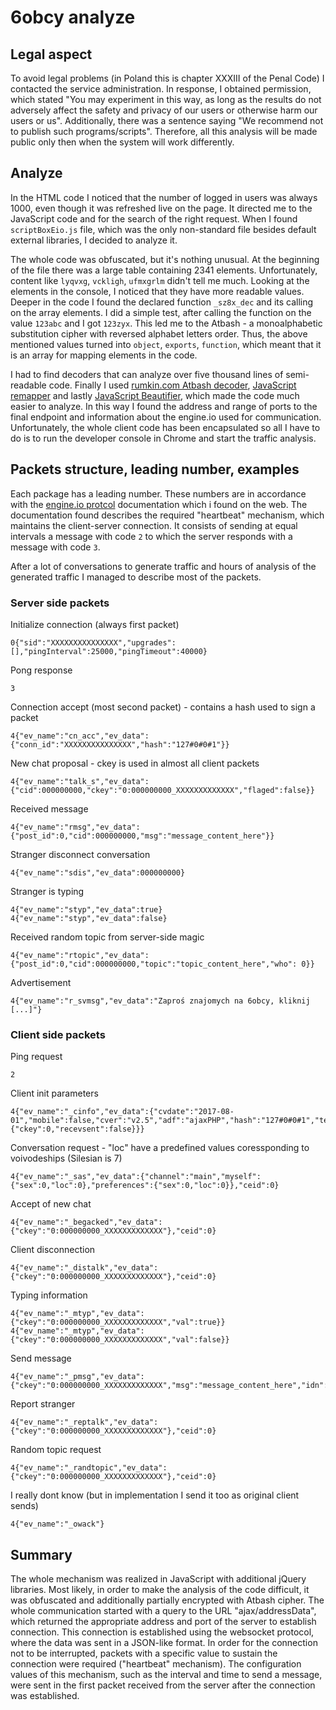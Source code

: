 # 6obcy analyze

## Legal aspect
To avoid legal problems (in Poland this is chapter XXXIII of the Penal Code) I contacted the service administration. In response, I obtained permission, which stated "You may experiment in this way, as long as the results do not adversely affect the safety and privacy of our users or otherwise harm our users or us".
Additionally, there was a sentence saying "We recommend not to publish such programs/scripts". Therefore, all this analysis will be made public only then when the system will work differently.

## Analyze
In the HTML code I noticed that the number of logged in users was always 1000, even though it was refreshed live on the page. It directed me to the JavaScript code and for the search of the right request. When I found ``scriptBoxEio.js`` file, which was the only non-standard file besides default external libraries, I decided to analyze it.

The whole code was obfuscated, but it's nothing unusual. At the beginning of the file there was a large table containing 2341 elements. Unfortunately, content like ``lyqvxg``, ``vckligh``, ``ufmxgrlm`` didn't tell me much. Looking at the elements in the console, I noticed that they have more readable values. Deeper in the code I found the declared function ``_sz8x_dec`` and its calling on the array elements. I did a simple test, after calling the function on the value ``123abc`` and I got ``123zyx``. This led me to the Atbash - a monoalphabetic substitution cipher with reversed alphabet letters order. Thus, the above mentioned values turned into ``object``, ``exports``, ``function``, which meant that it is an array for mapping elements in the code.

I had to find decoders that can analyze over five thousand lines of semi-readable code. Finally I used [rumkin.com Atbash decoder](http://rumkin.com/tools/cipher/atbash.php), [JavaScript remapper](http://output.jsbin.com/hazevo/1) and lastly [JavaScript Beautifier](https://beautifier.io/), which made the code much easier to analyze. In this way I found the address and range of ports to the final endpoint and information about the engine.io used for communication. Unfortunately, the whole client code has been encapsulated so all I have to do is to run the developer console in Chrome and start the traffic analysis.

## Packets structure, leading number, examples
Each package has a leading number. These numbers are in accordance with the [engine.io protcol](https://github.com/socketio/engine.io-protocol) documentation which i found on the web. The documentation found describes the required "heartbeat" mechanism, which maintains the client-server connection. It consists of sending at equal intervals a message with code ``2`` to which the server responds with a message with code ``3``.

After a lot of conversations to generate traffic and hours of analysis of the generated traffic I managed to describe most of the packets.
### Server side packets
Initialize connection (always first packet)
```
0{"sid":"XXXXXXXXXXXXXXX","upgrades":[],"pingInterval":25000,"pingTimeout":40000}
```

Pong response
```
3
```

Connection accept (most second packet) - contains a hash used to sign a packet
```
4{"ev_name":"cn_acc","ev_data":{"conn_id":"XXXXXXXXXXXXXXX","hash":"127#0#0#1"}}
```

New chat proposal - ckey is used in almost all client packets
```
4{"ev_name":"talk_s","ev_data":{"cid":000000000,"ckey":"0:000000000_XXXXXXXXXXXXX","flaged":false}}
```

Received message
```
4{"ev_name":"rmsg","ev_data":{"post_id":0,"cid":000000000,"msg":"message_content_here"}}
```

Stranger disconnect conversation
```
4{"ev_name":"sdis","ev_data":000000000}
```

Stranger is typing
```
4{"ev_name":"styp","ev_data":true}
4{"ev_name":"styp","ev_data":false}
```

Received random topic from server-side magic
```
4{"ev_name":"rtopic","ev_data":{"post_id":0,"cid":000000000,"topic":"topic_content_here","who": 0}}
```

Advertisement
```
4{"ev_name":"r_svmsg","ev_data":"Zaproś znajomych na 6obcy, kliknij [...]"}
```

### Client side packets
Ping request
```
2
```

Client init parameters
```
4{"ev_name":"_cinfo","ev_data":{"cvdate":"2017-08-01","mobile":false,"cver":"v2.5","adf":"ajaxPHP","hash":"127#0#0#1","testdata":{"ckey":0,"recevsent":false}}}
```

Conversation request - "loc" have a predefined values coressponding to voivodeships (Silesian is 7)
```
4{"ev_name":"_sas","ev_data":{"channel":"main","myself":{"sex":0,"loc":0},"preferences":{"sex":0,"loc":0}},"ceid":0}
```

Accept of new chat
```
4{"ev_name":"_begacked","ev_data":{"ckey":"0:000000000_XXXXXXXXXXXXX"},"ceid":0}
```

Client disconnection
```
4{"ev_name":"_distalk","ev_data":{"ckey":"0:000000000_XXXXXXXXXXXXX"},"ceid":0}
```

Typing information
```
4{"ev_name":"_mtyp","ev_data":{"ckey":"0:000000000_XXXXXXXXXXXXX","val":true}}
4{"ev_name":"_mtyp","ev_data":{"ckey":"0:000000000_XXXXXXXXXXXXX","val":false}}
```

Send message
```
4{"ev_name":"_pmsg","ev_data":{"ckey":"0:000000000_XXXXXXXXXXXXX","msg":"message_content_here","idn":1},"ceid":0}
```

Report stranger
```
4{"ev_name":"_reptalk","ev_data":{"ckey":"0:000000000_XXXXXXXXXXXXX"},"ceid":0}
```

Random topic request
```
4{"ev_name":"_randtopic","ev_data":{"ckey":"0:000000000_XXXXXXXXXXXXX"},"ceid":0}
```

I really dont know (but in implementation I send it too as original client sends)
```
4{"ev_name":"_owack"}
```

## Summary
The whole mechanism was realized in JavaScript with additional jQuery libraries. Most likely, in order to make the analysis of the code difficult, it was obfuscated and additionally partially encrypted with Atbash cipher.
The whole communication started with a query to the URL "ajax/addressData", which returned the appropriate address and port of the server to establish connection. This connection is established using the websocket protocol, where the data was sent in a JSON-like format.
In order for the connection not to be interrupted, packets with a specific value to sustain the connection were required ("heartbeat" mechanism). The configuration values of this mechanism, such as the interval and time to send a message, were sent in the first packet received from the server after the connection was established.